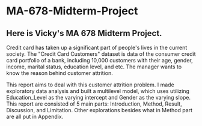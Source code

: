# MA-678-Midterm-Project

## Here is Vicky's MA 678 Midterm Project.
Credit card has taken up a significant part of people's lives in the current society. The "Credit Card Customers" dataset is data of the consumer credit card portfolio of a bank, including 10,000 customers with their age, gender, income, marital status, education level, and etc. The manager wants to know the reason behind customer attrition. 

This report aims to deal with this customer attrition problem. I made exploratory data analysis and built a multilevel model, which uses utilizing Education_Level as the varying intercept and Gender as the varying slope. This report are consisted of 5 main parts: Introduction, Method, Result, Discussion, and Limitation. Other explorations besides what in Method part are all put in Appendix.
